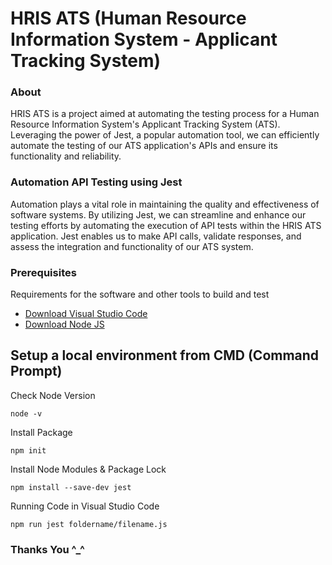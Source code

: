 # HRIS ATS (Human Resource Information System - Applicant Tracking System)

### About

HRIS ATS is a project aimed at automating the testing process for a Human Resource Information System's Applicant Tracking System (ATS). Leveraging the power of Jest, a popular automation tool, we can efficiently automate the testing of our ATS application's APIs and ensure its functionality and reliability.

### Automation API Testing using Jest

Automation plays a vital role in maintaining the quality and effectiveness of software systems. By utilizing Jest, we can streamline and enhance our testing efforts by automating the execution of API tests within the HRIS ATS application. Jest enables us to make API calls, validate responses, and assess the integration and functionality of our ATS system.

### Prerequisites

Requirements for the software and other tools to build and test
- [Download Visual Studio Code](https://code.visualstudio.com/download)
- [Download Node JS](https://nodejs.org/en/download) 

## Setup a local environment from CMD (Command Prompt)

Check Node Version

    node -v

Install Package

    npm init

Install Node Modules & Package Lock

    npm install --save-dev jest

Running Code in Visual Studio Code

    npm run jest foldername/filename.js

### Thanks You ^_^

